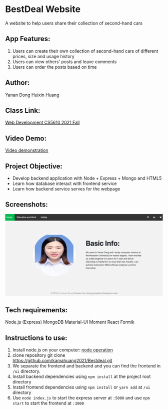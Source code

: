 # BestDeal Website
A website to help users share their collection of second-hand cars

## App Features:
1. Users can create their own collection of second-hand cars
   of different prices, size and usage history
2. Users can view others' posts and leave comments
3. Users can order the posts based on time

## Author:
Yanan Dong
Huixin Huang

## Class Link:
[Web Development CS5610 2021 Fall](https://johnguerra.co/classes/webDevelopment_fall_2021/)

## Video Demo:
[Video demonstration](https://www.youtube.com/watch?v=qf_M64YUM14&t=2s)

## Project Objective:
- Develop backend application with Node + Express + Mongo and HTML5
- Learn how database interact with frontend service
- Learn how backend service serves for the webpage

## Screenshots:
![](https://github.com/NancyDong122463/homePageYananDong/blob/main/images/screen.png)

## Tech requirements:
Node.js (Express)
MongoDB
Material-UI
Moment
React
Formik

## Instructions to use:
1. Install node.js on your computer: [node operation](https://nodejs.org/en/download/)
2. clone repository git clone https://github.com/kamahuang2021/Bestdeal.git
3. We separate the frontend and backend and you can find the frontend in `/ui` directory.   
4. Install backend dependencies using `npm install` at the project root directory
5. Install frontend dependencies using `npm install` or `yarn add` at `/ui` directory
6. Use `node index.js` to start the express server at `:5000` and use `npm start` to start the frontend at `:3000`